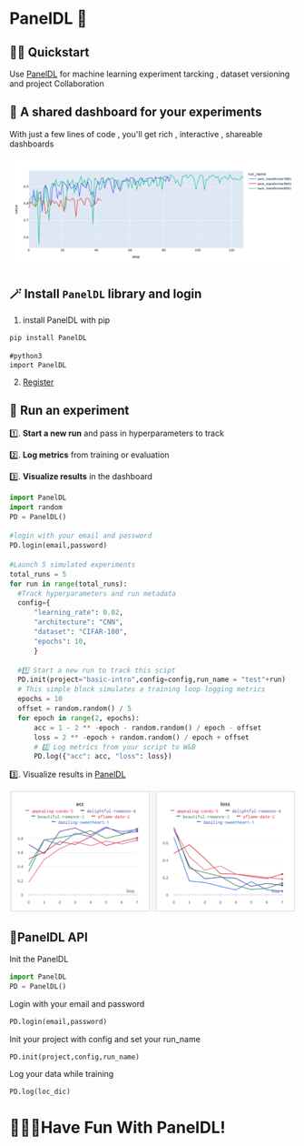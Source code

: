 # PanelDL 🚀



## 🏃‍♀️ Quickstart

Use [PanelDL](http://paneldl.zidea.site) for machine learning experiment tarcking , dataset versioning and project Collaboration



## 🤩 A shared dashboard for your experiments

With just a few lines of code , you'll get rich , interactive , shareable dashboards

<img src="./Image/image-20220214214838205.png" alt="Patch_many" style="zoom: 100%;" />

## 🪄 Install `PanelDL` library and login

1. install PanelDL with pip

```shell
pip install PanelDL

#python3
import PanelDL
```



2. [Register](http://paneldl.zidea.site/register/) 



## 👟 Run an experiment

1️⃣. **Start a new run** and pass in hyperparameters to track

2️⃣. **Log metrics** from training or evaluation

3️⃣. **Visualize results** in the dashboard



```python
import PanelDL
import random
PD = PanelDL()

#login with your email and password
PD.login(email,password)

#Launch 5 simulated experiments
total_runs = 5
for run in range(total_runs):
  #Track hyperparameters and run metadata
  config={
      "learning_rate": 0.02,
      "architecture": "CNN",
      "dataset": "CIFAR-100",
      "epochs": 10,
      }
  
  #1️⃣ Start a new run to track this scipt
  PD.init(project="basic-intro",config=config,run_name = "test"+run)
  # This simple block simulates a training loop logging metrics
  epochs = 10
  offset = random.random() / 5
  for epoch in range(2, epochs):
      acc = 1 - 2 ** -epoch - random.random() / epoch - offset
      loss = 2 ** -epoch + random.random() / epoch + offset
      # 2️⃣ Log metrics from your script to W&B
      PD.log({"acc": acc, "loss": loss})

```



3️⃣. Visualize results in [PanelDL](http://paneldl.zidea.site)



<img src="./Image/image-20220214220143307.png" alt="Patch_many" style="zoom: 50%;" />





## 🔑PanelDL API 

Init the PanelDL

```python
import PanelDL
PD = PanelDL()
```



Login with your email and password

```python
PD.login(email,password)
```



Init your project with config and set your run_name

```
PD.init(project,config,run_name)
```



Log your data while training

```
PD.log(loc_dic)
```





# 🥳🥳🥳Have Fun With PanelDL!
